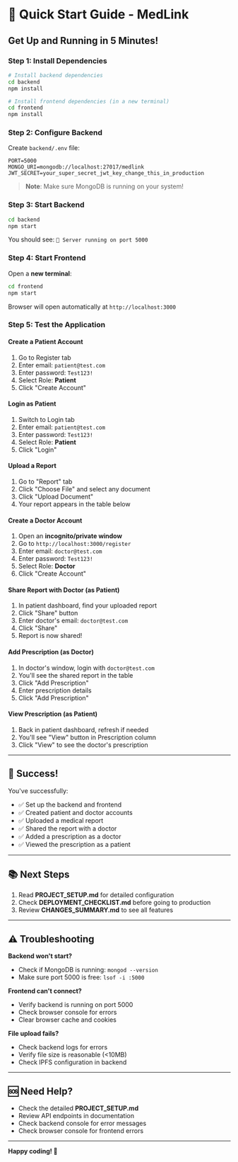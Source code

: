 # 🚀 Quick Start Guide - MedLink

## Get Up and Running in 5 Minutes!

### Step 1: Install Dependencies

```bash
# Install backend dependencies
cd backend
npm install

# Install frontend dependencies (in a new terminal)
cd frontend
npm install
```

### Step 2: Configure Backend

Create `backend/.env` file:

```env
PORT=5000
MONGO_URI=mongodb://localhost:27017/medlink
JWT_SECRET=your_super_secret_jwt_key_change_this_in_production
```

> **Note**: Make sure MongoDB is running on your system!

### Step 3: Start Backend

```bash
cd backend
npm start
```

You should see: `🚀 Server running on port 5000`

### Step 4: Start Frontend

Open a **new terminal**:

```bash
cd frontend
npm start
```

Browser will open automatically at `http://localhost:3000`

### Step 5: Test the Application

#### Create a Patient Account
1. Go to Register tab
2. Enter email: `patient@test.com`
3. Enter password: `Test123!`
4. Select Role: **Patient**
5. Click "Create Account"

#### Login as Patient
1. Switch to Login tab
2. Enter email: `patient@test.com`
3. Enter password: `Test123!`
4. Select Role: **Patient**
5. Click "Login"

#### Upload a Report
1. Go to "Report" tab
2. Click "Choose File" and select any document
3. Click "Upload Document"
4. Your report appears in the table below

#### Create a Doctor Account
1. Open an **incognito/private window**
2. Go to `http://localhost:3000/register`
3. Enter email: `doctor@test.com`
4. Enter password: `Test123!`
5. Select Role: **Doctor**
6. Click "Create Account"

#### Share Report with Doctor (as Patient)
1. In patient dashboard, find your uploaded report
2. Click "Share" button
3. Enter doctor's email: `doctor@test.com`
4. Click "Share"
5. Report is now shared!

#### Add Prescription (as Doctor)
1. In doctor's window, login with `doctor@test.com`
2. You'll see the shared report in the table
3. Click "Add Prescription"
4. Enter prescription details
5. Click "Add Prescription"

#### View Prescription (as Patient)
1. Back in patient dashboard, refresh if needed
2. You'll see "View" button in Prescription column
3. Click "View" to see the doctor's prescription

---

## 🎉 Success!

You've successfully:
- ✅ Set up the backend and frontend
- ✅ Created patient and doctor accounts
- ✅ Uploaded a medical report
- ✅ Shared the report with a doctor
- ✅ Added a prescription as a doctor
- ✅ Viewed the prescription as a patient

---

## 📚 Next Steps

1. Read **PROJECT_SETUP.md** for detailed configuration
2. Check **DEPLOYMENT_CHECKLIST.md** before going to production
3. Review **CHANGES_SUMMARY.md** to see all features

---

## ⚠️ Troubleshooting

**Backend won't start?**
- Check if MongoDB is running: `mongod --version`
- Make sure port 5000 is free: `lsof -i :5000`

**Frontend can't connect?**
- Verify backend is running on port 5000
- Check browser console for errors
- Clear browser cache and cookies

**File upload fails?**
- Check backend logs for errors
- Verify file size is reasonable (<10MB)
- Check IPFS configuration in backend

---

## 🆘 Need Help?

- Check the detailed **PROJECT_SETUP.md**
- Review API endpoints in documentation
- Check backend console for error messages
- Check browser console for frontend errors

---

**Happy coding! 🎊**
